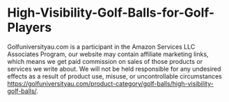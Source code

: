 # High-Visibility-Golf-Balls-for-Golf-Players
Golfuniversityau.com is a participant in the Amazon Services LLC Associates Program, our website may contain affiliate marketing links, which means we get paid commission on sales of those products or services we write about. We will not be held responsible for any undesired effects as a result of product use, misuse, or uncontrollable circumstances https://golfuniversityau.com/product-category/golf-balls/high-visibility-golf-balls/.
